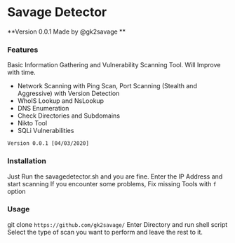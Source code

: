 # Savage Detector

**Version 0.0.1
Made by @gk2savage
**

### Features

Basic Information Gathering and Vulnerability Scanning Tool. Will Improve with time.

- Network Scanning with Ping Scan, Port Scanning (Stealth and Aggressive) with Version Detection 
- WhoIS Lookup and NsLookup
- DNS Enumeration
- Check Directories and Subdomains
- Nikto Tool
- SQLi Vulnerabilities

`Version 0.0.1 [04/03/2020]`

### Installation

Just Run the savagedetector.sh and you are fine.
Enter the IP Address and start scanning
If you encounter some problems, Fix missing Tools with `f` option

### Usage

git clone `https://github.com/gk2savage/`
Enter Directory and run shell script
Select the type of scan you want to perform and leave the rest to it.
